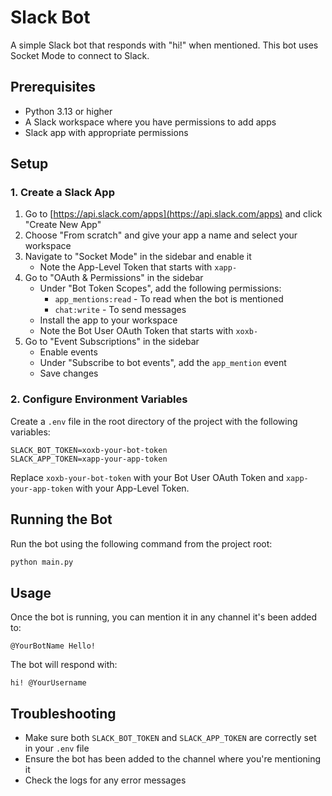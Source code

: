 # Slack Bot

A simple Slack bot that responds with "hi!" when mentioned. This bot uses Socket Mode to connect to Slack.

## Prerequisites

- Python 3.13 or higher
- A Slack workspace where you have permissions to add apps
- Slack app with appropriate permissions

## Setup

### 1. Create a Slack App

1. Go to [https://api.slack.com/apps](https://api.slack.com/apps) and click "Create New App"
2. Choose "From scratch" and give your app a name and select your workspace
3. Navigate to "Socket Mode" in the sidebar and enable it
   - Note the App-Level Token that starts with `xapp-`
4. Go to "OAuth & Permissions" in the sidebar
   - Under "Bot Token Scopes", add the following permissions:
     - `app_mentions:read` - To read when the bot is mentioned
     - `chat:write` - To send messages
   - Install the app to your workspace
   - Note the Bot User OAuth Token that starts with `xoxb-`
5. Go to "Event Subscriptions" in the sidebar
   - Enable events
   - Under "Subscribe to bot events", add the `app_mention` event
   - Save changes

### 2. Configure Environment Variables

Create a `.env` file in the root directory of the project with the following variables:

```
SLACK_BOT_TOKEN=xoxb-your-bot-token
SLACK_APP_TOKEN=xapp-your-app-token
```

Replace `xoxb-your-bot-token` with your Bot User OAuth Token and `xapp-your-app-token` with your App-Level Token.

## Running the Bot

Run the bot using the following command from the project root:

```bash
python main.py
```

## Usage

Once the bot is running, you can mention it in any channel it's been added to:

```
@YourBotName Hello!
```

The bot will respond with:

```
hi! @YourUsername
```

## Troubleshooting

- Make sure both `SLACK_BOT_TOKEN` and `SLACK_APP_TOKEN` are correctly set in your `.env` file
- Ensure the bot has been added to the channel where you're mentioning it
- Check the logs for any error messages
